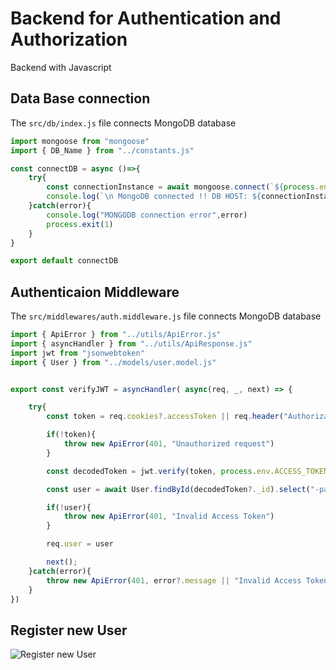 # Backend for Authentication and Authorization

Backend with Javascript

## Data Base connection

The `src/db/index.js` file connects MongoDB database

```javascript
import mongoose from "mongoose"
import { DB_Name } from "../constants.js"

const connectDB = async ()=>{
    try{
        const connectionInstance = await mongoose.connect(`${process.env.MONGODB_URI}/${DB_Name}`)
        console.log(`\n MongoDB connected !! DB HOST: ${connectionInstance.connection.host}`)
    }catch(error){
        console.log("MONGODB connection error",error)
        process.exit(1)
    }
}

export default connectDB
```

## Authenticaion Middleware

The `src/middlewares/auth.middleware.js` file connects MongoDB database

```javascript
import { ApiError } from "../utils/ApiError.js"
import { asyncHandler } from "../utils/ApiResponse.js"
import jwt from "jsonwebtoken"
import { User } from "../models/user.model.js"


export const verifyJWT = asyncHandler( async(req, _, next) => {

    try{
        const token = req.cookies?.accessToken || req.header("Authorization")?.replace("Bearer","")

        if(!token){
            throw new ApiError(401, "Unauthorized request")
        }

        const decodedToken = jwt.verify(token, process.env.ACCESS_TOKEN_SECRET)

        const user = await User.findById(decodedToken?._id).select("-password -refreshtoken")

        if(!user){
            throw new ApiError(401, "Invalid Access Token")
        }

        req.user = user

        next();
    }catch(error){
        throw new ApiError(401, error?.message || "Invalid Access Token")
    }
})
```

## Register new User
![Register new User](http://url/to/img.png)